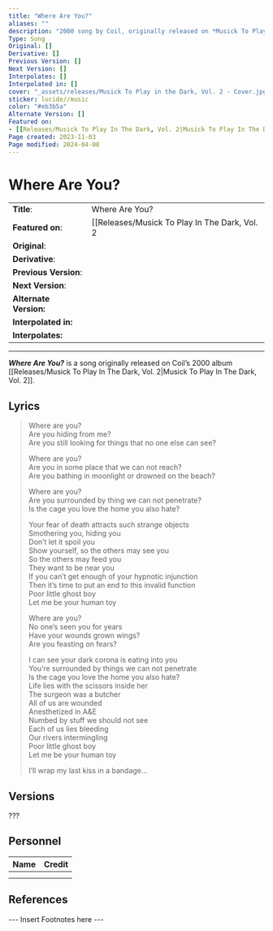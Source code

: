```yaml
---
title: "Where Are You?"
aliases: ""
description: "2000 song by Coil, originally released on *Musick To Play In The Dark Vol. 2*"
Type: Song
Original: []
Derivative: []
Previous Version: []
Next Version: []
Interpolates: []
Interpolated in: []
cover: "_assets/releases/Musick To Play in the Dark, Vol. 2 - Cover.jpg"
sticker: lucide//music
color: "#eb3b5a"
Alternate Version: []
Featured on:
- [[Releases/Musick To Play In The Dark, Vol. 2|Musick To Play In The Dark, Vol. 2]]
Page created: 2023-11-03
Page modified: 2024-04-08
---
```


# Where Are You?

|  |  |
| --- | --- |
| __Title__: | Where Are You? |
| __Featured on__: | [[Releases/Musick To Play In The Dark, Vol. 2|Musick To Play In The Dark,Vol. 2]] |
| __Original__: |  |
| __Derivative__: |  |
| __Previous Version__: |  |
| __Next Version__: |  |
| __Alternate Version:__ |  |
| __Interpolated in:__ |  |
| __Interpolates:__ |  |

---

*__Where Are You?__* is a song originally released on Coil’s 2000 album [[Releases/Musick To Play In The Dark, Vol. 2|Musick To Play In The Dark, Vol. 2]].

## Lyrics

> Where are you?  
> Are you hiding from me?  
> Are you still looking for things that no one else can see?  
>
> Where are you?  
> Are you in some place that we can not reach?  
> Are you bathing in moonlight or drowned on the beach?  
>
> Where are you?  
> Are you surrounded by thing we can not penetrate?  
> Is the cage you love the home you also hate?  
>
> Your fear of death attracts such strange objects  
> Smothering you, hiding you  
> Don’t let it spoil you  
> Show yourself, so the others may see you  
> So the others may feed you  
> They want to be near you  
> If you can’t get enough of your hypnotic injunction  
> Then it’s time to put an end to this invalid function  
> Poor little ghost boy  
> Let me be your human toy  
>
> Where are you?  
> No one’s seen you for years  
> Have your wounds grown wings?  
> Are you feasting on fears?
>
> I can see your dark corona is eating into you  
> You’re surrounded by things we can not penetrate  
> Is the cage you love the home you also hate?  
> Life lies with the scissors inside her  
> The surgeon was a butcher  
> All of us are wounded  
> Anesthetized in A&E  
> Numbed by stuff we should not see  
> Each of us lies bleeding  
> Our rivers intermingling  
> Poor little ghost boy  
> Let me be your human toy
>
> I’ll wrap my last kiss in a bandage…

## Versions

???

## Personnel

|Name|Credit|
|---|---|
|||
|||

## References

--- Insert Footnotes here ---

